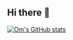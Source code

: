 ## Hi there 👋
[![Om's GitHub stats](https://github-readme-stats.vercel.app/api?username=ompug)](https://github.com/anuraghazra/github-readme-stats)
<!--
**ompug/ompug** is a ✨ _special_ ✨ repository because its `README.md` (this file) appears on your GitHub profile.

Here are some ideas to get you started:

- 🔭 I’m currently working on ...
- 🌱 I’m currently learning ...
- 👯 I’m looking to collaborate on ...
- 🤔 I’m looking for help with ...
- 💬 Ask me about ...
- 📫 How to reach me: ...
- 😄 Pronouns: ...
- ⚡ Fun fact: ...
-->
